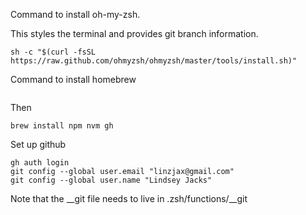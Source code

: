 Command to install oh-my-zsh.

This styles the terminal and provides git branch information.
```
sh -c "$(curl -fsSL https://raw.github.com/ohmyzsh/ohmyzsh/master/tools/install.sh)"
```

Command to install homebrew
```

```

Then
```
brew install npm nvm gh
```

Set up github
```
gh auth login
git config --global user.email "linzjax@gmail.com"
git config --global user.name "Lindsey Jacks"
```

Note that the __git file needs to live in .zsh/functions/__git
